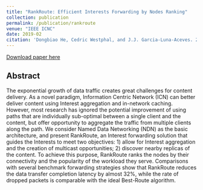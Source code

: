 ```yaml
---
title: "RankRoute: Efficient Interests Forwarding by Nodes Ranking"
collection: publication
permalink: /publication/rankroute
venue: "IEEE ICNC"
date: 2019-02
citation: 'Dongbiao He, Cedric Westphal, and J.J. Garcia-Luna-Aceves. 2018. Joint Rate and FoV adaptation in immersive video streaming. In SIGCOMM Workshop on AR/VR Network, August 24, 2018, Budapest, Hungary'
---
```

[Download paper here](https://herbdb.github.io/herbthu.github.io/files/rankr.pdf)

## Abstract
The exponential growth of data traffic creates great challenges for content delivery. As a novel paradigm, Information Centric Network (ICN) can better deliver content using Interest aggregation and in-network caching. However, most research has ignored the potential improvement of using paths that are individually sub-optimal between a single client and the content, but offer opportunity to aggregate the traffic from multiple clients along the path. We consider Named Data Networking (NDN) as the basic architecture, and present RankRoute, an Interest forwarding solution that guides the Interests to meet two objectives: 1) allow for Interest aggregation and the creation of multicast opportunities; 2) discover nearby replicas of the content. To achieve this purpose, RankRoute ranks the nodes by their connectivity and the popularity of the workload they serve. Comparisons with several benchmark forwarding strategies show that RankRoute reduces the data transfer completion latency by almost 32%, while the rate of dropped packets is comparable with the ideal Best-Route algorithm.